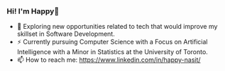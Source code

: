 ### Hi! I'm Happy👋

- 🔭 Exploring new opportunities related to tech that would improve my skillset in Software Development.
- ⚡ Currently pursuing Computer Science with a Focus on Artificial Intelligence with a Minor in Statistics at the University of Toronto.
- 📫 How to reach me: https://www.linkedin.com/in/happy-nasit/

